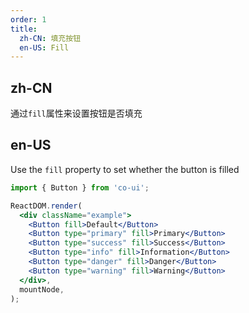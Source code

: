 ```yaml
---
order: 1
title:
  zh-CN: 填充按钮
  en-US: Fill
---
```


## zh-CN

通过`fill`属性来设置按钮是否填充

## en-US

Use the `fill` property to set whether the button is filled   

```jsx
import { Button } from 'co-ui';

ReactDOM.render(
  <div className="example">
    <Button fill>Default</Button>
    <Button type="primary" fill>Primary</Button>
    <Button type="success" fill>Success</Button>
    <Button type="info" fill>Information</Button>
    <Button type="danger" fill>Danger</Button>
    <Button type="warning" fill>Warning</Button>
  </div>,
  mountNode,
);
```
